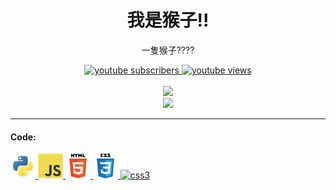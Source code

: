   <h1 align="center">我是猴子!!</h1>
  <p align="center"> 一隻猴子???? </p>
  <p align="center">
    <a href="https://www.youtube.com/channel/UCTDmw3PZcsXXWqoLxbT6gCA">
     <img alt="youtube subscribers" src="https://github-readme-youtube-stats.herokuapp.com/subscribers/index.php?id=UCTDmw3PZcsXXWqoLxbT6gCA&key=AIzaSyD13Zw08DCzDP2Cq7x7eIEhn6r2tvYphgs&label=Subscribers&style=for-the-badge&color=red&labelColor=ce4630"/>
    </a>
    <a href="https://www.youtube.com/channel/UCTDmw3PZcsXXWqoLxbT6gCA">
     <img alt="youtube views" src="https://github-readme-youtube-stats.herokuapp.com/views/index.php?id=UCTDmw3PZcsXXWqoLxbT6gCA&key=AIzaSyD13Zw08DCzDP2Cq7x7eIEhn6r2tvYphgs&label=View+Count&style=for-the-badge&color=blue&labelColor=0b689d"/>
    </a>
    <br/>
    <br/>
    <img src="https://github-readme-stats.vercel.app/api?username=a3510377&show_icons=true&theme=radical"/>
    <br>
    <img src="https://github-readme-stats.vercel.app/api/top-langs/?username=a3510377&langs_count=8&theme=radical"/>
  </p>

  
<hr>

#### Code:  
<a href="https://www.python.org" target="_blank"> 
<img src="https://raw.githubusercontent.com/devicons/devicon/master/icons/python/python-original.svg" alt="python" width="40" height="40"/> 
</a>

<a href="https://developer.mozilla.org/en-US/docs/Web/JavaScript" target="_blank"> 
<img src="https://raw.githubusercontent.com/devicons/devicon/master/icons/javascript/javascript-original.svg" alt="javascript" width="40" height="40"/> 
</a>

<a href="https://www.w3.org/html/" target="_blank">
<img src="https://raw.githubusercontent.com/devicons/devicon/master/icons/html5/html5-original-wordmark.svg" alt="html5" width="40" height="40"/> 
</a>

<a href="https://www.w3schools.com/css/" target="_blank"> 
<img src="https://raw.githubusercontent.com/devicons/devicon/master/icons/css3/css3-original-wordmark.svg" alt="css3" width="40" height="40"/> 
</a>
<a href="https://nodejs.org/en/" target="_blank"> 
<img src="https://nodejs.org/static/images/logo.svg" alt="css3" width="40" height="40"/> 
</a>


